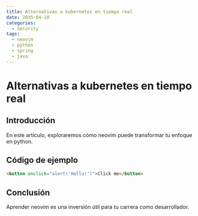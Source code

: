 ```yaml
---
title: Alternativas a kubernetes en tiempo real
date: 2035-04-10
categories:
  - Security
tags:
  - neovim
  - python
  - spring
  - java
---
```


# Alternativas a kubernetes en tiempo real

## Introducción

En este artículo, exploraremos cómo neovim puede transformar tu enfoque en python.

## Código de ejemplo

```html
<button onclick="alert('Hello!')">Click me</button>
```

## Conclusión

Aprender neovim es una inversión útil para tu carrera como desarrollador.